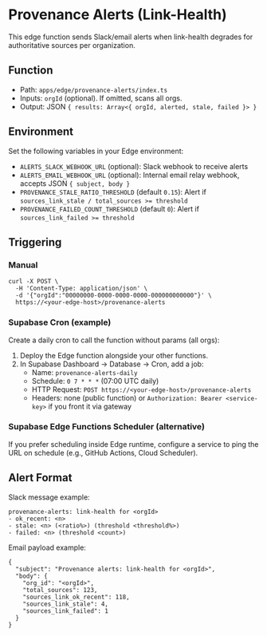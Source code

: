 # Provenance Alerts (Link-Health)

This edge function sends Slack/email alerts when link-health degrades for authoritative sources per organization.

## Function

- Path: `apps/edge/provenance-alerts/index.ts`
- Inputs: `orgId` (optional). If omitted, scans all orgs.
- Output: JSON `{ results: Array<{ orgId, alerted, stale, failed }> }`

## Environment

Set the following variables in your Edge environment:

- `ALERTS_SLACK_WEBHOOK_URL` (optional): Slack webhook to receive alerts
- `ALERTS_EMAIL_WEBHOOK_URL` (optional): Internal email relay webhook, accepts JSON `{ subject, body }`
- `PROVENANCE_STALE_RATIO_THRESHOLD` (default `0.15`): Alert if `sources_link_stale / total_sources >= threshold`
- `PROVENANCE_FAILED_COUNT_THRESHOLD` (default `0`): Alert if `sources_link_failed >= threshold`

## Triggering

### Manual

```
curl -X POST \
  -H 'Content-Type: application/json' \
  -d '{"orgId":"00000000-0000-0000-0000-000000000000"}' \
  https://<your-edge-host>/provenance-alerts
```

### Supabase Cron (example)

Create a daily cron to call the function without params (all orgs):

1. Deploy the Edge function alongside your other functions.
2. In Supabase Dashboard → Database → Cron, add a job:
   - Name: `provenance-alerts-daily`
   - Schedule: `0 7 * * *` (07:00 UTC daily)
   - HTTP Request: `POST https://<your-edge-host>/provenance-alerts`
   - Headers: none (public function) or `Authorization: Bearer <service-key>` if you front it via gateway

### Supabase Edge Functions Scheduler (alternative)

If you prefer scheduling inside Edge runtime, configure a service to ping the URL on schedule (e.g., GitHub Actions, Cloud Scheduler).

## Alert Format

Slack message example:

```
provenance-alerts: link-health for <orgId>
- ok_recent: <n>
- stale: <n> (<ratio%>) (threshold <threshold%>)
- failed: <n> (threshold <count>)
```

Email payload example:

```
{
  "subject": "Provenance alerts: link-health for <orgId>",
  "body": {
    "org_id": "<orgId>",
    "total_sources": 123,
    "sources_link_ok_recent": 118,
    "sources_link_stale": 4,
    "sources_link_failed": 1
  }
}
```


